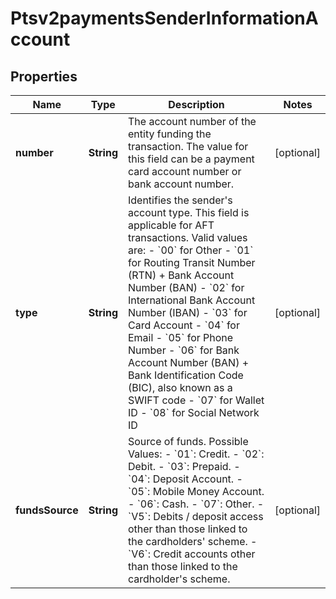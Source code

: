 
# Ptsv2paymentsSenderInformationAccount

## Properties
Name | Type | Description | Notes
------------ | ------------- | ------------- | -------------
**number** | **String** | The account number of the entity funding the transaction. The value for this field can be a payment card account number or bank account number.  |  [optional]
**type** | **String** | Identifies the sender&#39;s account type. This field is applicable for AFT transactions.  Valid values are:   - &#x60;00&#x60; for Other   - &#x60;01&#x60; for Routing Transit Number (RTN) + Bank Account Number (BAN)   - &#x60;02&#x60; for International Bank Account Number (IBAN)   - &#x60;03&#x60; for Card Account   - &#x60;04&#x60; for Email   - &#x60;05&#x60; for Phone Number   - &#x60;06&#x60; for Bank Account Number (BAN) + Bank Identification Code (BIC), also known as a SWIFT code   - &#x60;07&#x60; for Wallet ID   - &#x60;08&#x60; for Social Network ID  |  [optional]
**fundsSource** | **String** | Source of funds. Possible Values:  - &#x60;01&#x60;: Credit.  - &#x60;02&#x60;: Debit.  - &#x60;03&#x60;: Prepaid.  - &#x60;04&#x60;: Deposit Account.  - &#x60;05&#x60;: Mobile Money Account.  - &#x60;06&#x60;: Cash.  - &#x60;07&#x60;: Other.  - &#x60;V5&#x60;: Debits / deposit access other than those linked to the cardholders&#39; scheme.  - &#x60;V6&#x60;: Credit accounts other than those linked to the cardholder&#39;s scheme.  |  [optional]



